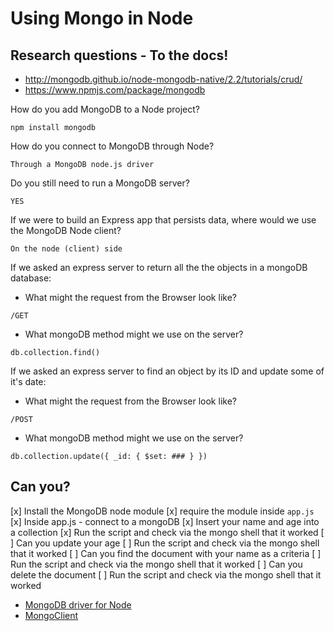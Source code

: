 # Using Mongo in Node

## Research questions - To the docs!

- http://mongodb.github.io/node-mongodb-native/2.2/tutorials/crud/
- https://www.npmjs.com/package/mongodb

How do you add MongoDB to a Node project?
```
npm install mongodb 

```

How do you connect to MongoDB through Node?
```
Through a MongoDB node.js driver

```

Do you still need to run a MongoDB server?
```
YES

```

If we were to build an Express app that persists data, where would
we use the MongoDB Node client?
```
On the node (client) side 

```

If we asked an express server to return all the the objects in a mongoDB database:
- What might the request from the Browser look like?
```
/GET

```

- What mongoDB method might we use on the server?
```
db.collection.find()

```

If we asked an express server to find an object by its ID and update some of it's date:
- What might the request from the Browser look like?
```
/POST 

```

- What mongoDB method might we use on the server?
```
db.collection.update({ _id: { $set: ### } })

```

## Can you?
[x] Install the MongoDB node module
[x] require the module inside `app.js`
[x] Inside app.js - connect to a mongoDB
[x] Insert your name and age into a collection
[x] Run the script and check via the mongo shell that it worked
[ ] Can you update your age 
[ ] Run the script and check via the mongo shell that it worked
[ ] Can you find the document with your name as a criteria
[ ] Run the script and check via the mongo shell that it worked
[ ] Can you delete the document
[ ] Run the script and check via the mongo shell that it worked

- [MongoDB driver for Node](https://www.npmjs.com/package/mongodb)
- [MongoClient](https://mongodb.github.io/node-mongodb-native/driver-articles/mongoclient.html)
